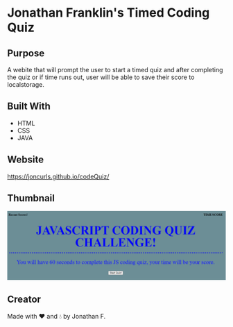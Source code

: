 # Jonathan Franklin's Timed Coding Quiz

## Purpose
A webite that will prompt the user to start a timed quiz and after completing the quiz or if time runs out, user will be able to save their score to localstorage.


## Built With
* HTML
* CSS
* JAVA


## Website
https://joncurls.github.io/codeQuiz/


## Thumbnail
![Screenshot](assets/images/thumbnail.PNG)


## Creator
Made with ❤️ and 💧 by Jonathan F.